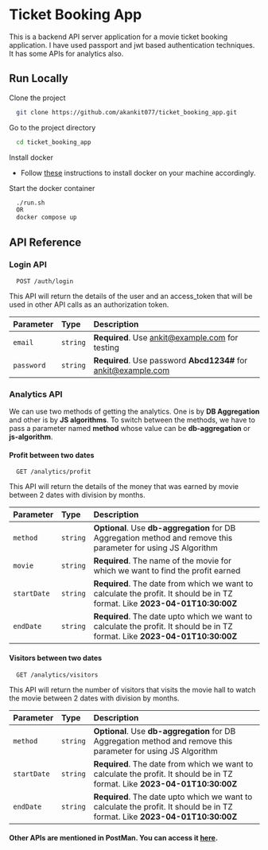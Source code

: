 
# Ticket Booking App

This is a backend API server application for a movie ticket booking application. I have used passport and jwt based authentication techniques. It has some APIs for analytics also.


## Run Locally

Clone the project

```bash
  git clone https://github.com/akankit077/ticket_booking_app.git
```

Go to the project directory

```bash
  cd ticket_booking_app
```

Install docker

* Follow [these](https://docs.docker.com/engine/install/) instructions to install docker on your machine accordingly.

Start the docker container

```bash
  ./run.sh
  OR
  docker compose up
```


## API Reference

### Login API

```http
  POST /auth/login
```
This API will return the details of the user and an access_token that will be used in other API calls as an authorization token.

| Parameter | Type     | Description                |
| :-------- | :------- | :------------------------- |
| `email` | `string` | **Required**. Use ankit@example.com for testing |
| `password` | `string` | **Required**. Use password **Abcd1234#** for ankit@example.com |

### Analytics API

We can use two methods of getting the analytics. One is by **DB Aggregation** and other is by **JS algorithms**. To switch between the methods, we have to pass a parameter named **method** whose value can be **db-aggregation** or **js-algorithm**.

#### Profit between two dates

```http
  GET /analytics/profit
```
This API will return the details of the money that was earned by movie between 2 dates with division by months. 

| Parameter | Type     | Description                |
| :-------- | :------- | :------------------------- |
| `method` | `string` | **Optional**. Use **db-aggregation** for DB Aggregation method and remove this parameter for using JS Algorithm |
| `movie` | `string` | **Required**. The name of the movie for which we want to find the profit earned |
| `startDate` | `string` | **Required**. The date from which we want to calculate the profit. It should be in TZ format. Like **2023-04-01T10:30:00Z** |
| `endDate` | `string` | **Required**. The date upto which we want to calculate the profit. It should be in TZ format. Like **2023-04-01T10:30:00Z** |


#### Visitors between two dates

```http
  GET /analytics/visitors
```
This API will return the number of visitors that visits the movie hall to watch the movie between 2 dates with division by months. 

| Parameter | Type     | Description                |
| :-------- | :------- | :------------------------- |
| `method` | `string` | **Optional**. Use **db-aggregation** for DB Aggregation method and remove this parameter for using JS Algorithm |
| `startDate` | `string` | **Required**. The date from which we want to calculate the profit. It should be in TZ format. Like **2023-04-01T10:30:00Z** |
| `endDate` | `string` | **Required**. The date upto which we want to calculate the profit. It should be in TZ format. Like **2023-04-01T10:30:00Z** |

#### Other APIs are mentioned in PostMan. You can access it [here](https://www.postman.com/wrencho-app/workspace/ticket-booking-app/collection/19996633-1ae2eeaf-dcc0-4ded-9c64-9b55084e8e36?action=share&creator=19996633).
